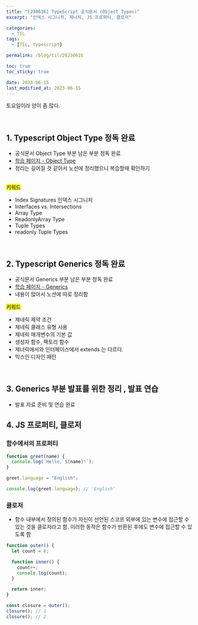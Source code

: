 ```yaml
---
title: "[230616] TypeScript 공식문서 (Object Types)"
excerpt: "인덱스 시그니처, 제너릭, JS 프로퍼티, 클로저"

categories:
  - TIL
tags:
  - [TIL, typescript]

permalink: /blog/til/20230616

toc: true
toc_sticky: true

date: 2023-06-15
last_modified_at: 2023-06-15
---
```


토요일이라 양이 좀 많다.

<br>

## 1. Typescript Object Type 정독 완료

- 공식문서 Object Type 부분 남은 부분 정독 완료
- [학습 페이지 - Object Type](https://www.typescriptlang.org/docs/handbook/2/objects.html)
- 정리는 길어질 것 같아서 노션에 정리했으니 복습할때 확인하기

<br>
<mark>키워드</mark> <br>

- Index Signatures 인덱스 시그니처
- Interfaces vs. Intersections
- Array Type
- ReadonlyArray Type
- Tuple Types
- readonly Tuple Types

<br>

## 2. Typescript Generics 정독 완료

- 공식문서 Generics 부분 남은 부분 정독 완료
- [학습 페이지 - Generics](https://www.typescriptlang.org/docs/handbook/2/generics.html)
- 내용이 많아서 노션에 따로 정리함

<mark>키워드</mark> <br>

- 제네릭 제약 조건
- 제네릭 클래스 유형 사용
- 제네릭 매개변수의 기본 값
- 생성자 함수, 팩토리 함수
- 제너릭에서와 인터페이스에서 extends 는 다르다.
- 믹스인 디자인 패턴

<br>

## 3. Generics 부분 발표를 위한 정리 , 발표 연습

- 발표 자료 준비 및 연습 완료

## 4. JS 프로퍼티, 클로저

### 함수에서의 프로퍼티

```javascript
function greet(name) {
  console.log(`Hello, ${name}!`);
}

greet.language = "English";

console.log(greet.language); // 'English'
```

### 클로저

- 함수 내부에서 정의된 함수가 자신이 선언된 스코프 외부에 있는 변수에 접근할 수 있는 것을 클로저라고 함. 이러한 동작은 함수가 반환된 후에도 변수에 접근할 수 있도록 함

```javascript
function outer() {
  let count = 0;

  function inner() {
    count++;
    console.log(count);
  }

  return inner;
}

const closure = outer();
closure(); // 1
closure(); // 2
```
